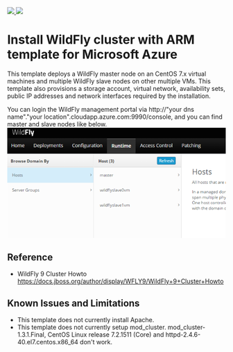 <a href="https://portal.azure.com/#create/Microsoft.Template/uri/https%3A%2F%2Fraw.githubusercontent.com%2Fnormalian%2Fapache-wildfly-template%2Fmaster%2Fazuredeploy.json" target="_blank">
    <img src="http://azuredeploy.net/deploybutton.png"/>
</a>
<a href="http://armviz.io/#/?load=https%3A%2F%2Fraw.githubusercontent.com%2Fnormalian%2Fapache-wildfly-template%2Fmaster%2Fazuredeploy.json" target="_blank">
    <img src="http://armviz.io/visualizebutton.png"/>
</a>

# Install WildFly cluster with ARM template for Microsoft Azure 
This template deploys a WildFly master node on an CentOS 7.x virtual machines and multiple WildFly slave nodes on other multiple VMs. This template also provisions a storage account, virtual network, availability sets, public IP addresses and network interfaces required by the installation.

You can login the WildFly management portal via http://"your dns name"."your location".cloudapp.azure.com:9990/console, and you can find master and slave nodes like below.
![WildFly management portal](https://raw.githubusercontent.com/normalian/apache-wildfly-template/master/img/wildfly_cluster.png "WildFly management portal")

## Reference
- WildFly 9 Cluster Howto https://docs.jboss.org/author/display/WFLY9/WildFly+9+Cluster+Howto

## Known Issues and Limitations

- This template does not currently install Apache.
- This template does not currently setup mod_cluster. mod_cluster-1.3.1.Final, CentOS Linux release 7.2.1511 (Core) and httpd-2.4.6-40.el7.centos.x86_64 don't work.
